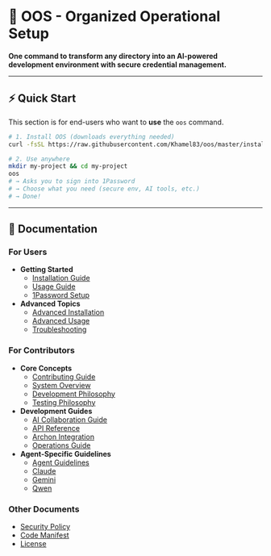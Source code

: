 # 🚀 OOS - Organized Operational Setup

**One command to transform any directory into an AI-powered development environment with secure credential management.**

---

## ⚡ Quick Start

This section is for end-users who want to **use** the `oos` command.

```bash
# 1. Install OOS (downloads everything needed)
curl -fsSL https://raw.githubusercontent.com/Khamel83/oos/master/install.sh | bash

# 2. Use anywhere
mkdir my-project && cd my-project
oos
# → Asks you to sign into 1Password
# → Choose what you need (secure env, AI tools, etc.)
# → Done!
```

---

## 📖 Documentation

### For Users

*   **Getting Started**
    *   [Installation Guide](INSTALLATION.md)
    *   [Usage Guide](docs/USAGE_GUIDE.md)
    *   [1Password Setup](1PASSWORD_SETUP.md)
*   **Advanced Topics**
    *   [Advanced Installation](docs/ADVANCED_INSTALLATION.md)
    *   [Advanced Usage](docs/ADVANCED_USAGE_GUIDE.md)
    *   [Troubleshooting](docs/TROUBLESHOOTING.md)

### For Contributors

*   **Core Concepts**
    *   [Contributing Guide](CONTRIBUTING.md)
    *   [System Overview](docs/SYSTEM_OVERVIEW.md)
    *   [Development Philosophy](docs/DEVELOPMENT_PHILOSOPHY.md)
    *   [Testing Philosophy](docs/TESTING_PHILOSOPHY.md)
*   **Development Guides**
    *   [AI Collaboration Guide](docs/AI_COLLABORATION_GUIDE.md)
    *   [API Reference](docs/API_REFERENCE.md)
    *   [Archon Integration](docs/ARCHON_INTEGRATION.md)
    *   [Operations Guide](docs/OPERATIONS.md)
*   **Agent-Specific Guidelines**
    *   [Agent Guidelines](.agents/agents.md)
    *   [Claude](CLAUDE.md)
    *   [Gemini](GEMINI.md)
    *   [Qwen](qwen.md)

### Other Documents

*   [Security Policy](SECURITY.md)
*   [Code Manifest](CODE_MANIFEST.md)
*   [License](LICENSE)